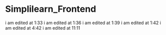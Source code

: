 # Simplilearn_Frontend
i am edited at 1:33
i am edited at 1:36
i am edited at 1:39
i am edited at 1:42
i am edited at 4:42
i am edited at 11:11
